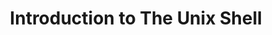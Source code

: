 ---
layout: workshop
category: workshop
title: "Introduction to The Unix Shell"
time: 1:00 PM - 4:00 PM PST
human_date: "April 10"
year: 2025
location: UC Santa Barbara Library, Room 2509
instructors: Seth Erickson, Jose Niño Muriel
helpers: Allie Caughman, Joel Jaffe, Jay Chi
pre_workshop_survey: "https://ucsb.co1.qualtrics.com/jfe/form/SV_bJeIoxjp1A9Xx3M?slug=2025-04-10-ucsb-shell"
post_workshop_survey: "https://ucsb.co1.qualtrics.com/jfe/form/SV_0lD2XHnezknmSr4?slug=2025-04-10-ucsb-shell"
shoreline_url: "https://tinyurl.com/ucsbcarp-s25-shell1-w"
lesson_url:
description: "The Unix Shell is a powerful command-line interface that allows you to control your computer more efficiently than a traditional graphical interface. This hands-on workshop will introduce fundamental skills, including navigating files and directories, manipulating data, and writing simple scripts.
<br><br>
No prior experience is required to attend, just curiosity and a desire to work more efficiently with your computer. Learning these basics will open the door to advanced computing, including high-performance computing and version control with Git.
<br><br>
We’re offering this workshop in two formats, both covering the same content: an in-person session on April 10 and an online session on April 11. Register for the one that best suits your schedule."
instructions: |
    - Make sure you have the necessary data and software installed in your laptop by following the instructions here: [https://swcarpentry.github.io/shell-novice/#download-files](https://swcarpentry.github.io/shell-novice/#download-files)
    - Fill out the [pre-workshop survey](https://ucsb.co1.qualtrics.com/jfe/form/SV_bJeIoxjp1A9Xx3M?slug=2025-04-10-ucsb-shell). We use this to calibrate the pace of the workshop, and together with a post-workshop survey, we assess how it went.
    - If you have any questions regarding whether or not you are ready to go, please send us an email [dreamlab@library.ucsb.edu](mailto:dreamlab@library.ucsb.edu).
    - We are committed to making sure that the workshop is accessible to everyone. Please let us know if there is anything we can do to make the workshop more accessible for you. Learners usually bring their own laptops, but if you need to borrow one for the workshop, let us know beforehand.

---